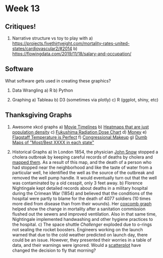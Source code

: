# Week 13




## Critiques!


1. Narrative structure vs toy to play with
    a) https://projects.fivethirtyeight.com/mortality-rates-united-states/cardiovascular2/#2014
    b) https://flowingdata.com/2019/11/18/salary-and-occupation/
    

## Software

What software gets used in creating these graphics?

1. Data Wrangling
    a) R
    b) Python
    
2. Graphing
    a) Tableau
    b) D3 (sometimes via plotly) 
    c) R (ggplot, shiny, etc)
    
    
## Thanksgiving Graphs

1. Awesome xkcd graphs
    a) [Movie Timelines](https://xkcd.com/657/large/)
    b) [Heatmaps that are just population density](https://xkcd.com/1138/)
    c) [Fukushima Radiation Dose Chart](https://xkcd.com/radiation/)
    d) [Money](https://xkcd.com/980/huge/)
    e) [Flagstaff Temperature is Perfect](https://xkcd.com/1916/)
    f) [Congressional Makeup](https://xkcd.com/1127/large/)
    g) [Dumb Maps of "Most/Best XXXX in each state"](https://xkcd.com/1845/)
    
2. Historical Graphs
    a) In London 1854, the physician [John Snow](https://blogs.cdc.gov/publichealthmatters/2017/03/a-legacy-of-disease-detectives/) stopped a cholera outbreak by keeping careful records of deaths by cholera and [mapped them](https://en.wikipedia.org/wiki/John_Snow#/media/File:Snow-cholera-map-1.jpg). As a result of this map, and the death of a person who had stopped near the neighborhood and like the taste of water from a particular well, he identified the well as the source of the outbreak and removed the well pump handle.  It would eventually turn out that the well was contaminated by a old cesspit, only 3 feet away.
    b) Florence Nightingale kept detailed records about deaths in a military hospital during the Crimean War (1854) and believed that the conditions of the hospital were partly to blame for the death of 4077 soldiers (10 times more died from disease than from their wounds). Her [coxcomb graph](https://en.wikipedia.org/wiki/Florence_Nightingale#/media/File:Nightingale-mortality.jpg) helped show the change in mortality after a sanitation commission flushed out the sewers and improved ventilation. Also in that same time, Nightingale implemented handwashing and other hygiene practices to the hospital.
    c) The space shuttle *Challenger* exploded due to o-rings not sealing the rocket boosters. Engineers working on the launch warned that due to the cold weather predicted on launch day, there could be an issue. However, they presented their worries in a table of data, and their warnings were ignored.  Would a [scatterplot](https://vizdatar.wordpress.com/2015/05/06/space-shuttle-challenger-explosion-2/) have changed the decision to fly that morning?
    
